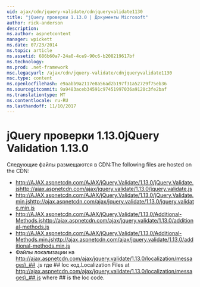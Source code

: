 ```yaml
---
uid: ajax/cdn/jquery-validate/cdnjqueryvalidate1130
title: "jQuery проверки 1.13.0 | Документы Microsoft"
author: rick-anderson
description: 
ms.author: aspnetcontent
manager: wpickett
ms.date: 07/23/2014
ms.topic: article
ms.assetid: 686b60a7-24a0-4ce9-90c6-b208219617bf
ms.technology: 
ms.prod: .net-framework
msc.legacyurl: /ajax/cdn/jquery-validate/cdnjqueryvalidate1130
msc.type: content
ms.openlocfilehash: e9aabb9a2117e8a56ad2b197f31a52729f75eb36
ms.sourcegitcommit: 9a9483aceb34591c97451997036a9120c3fe2baf
ms.translationtype: MT
ms.contentlocale: ru-RU
ms.lasthandoff: 11/10/2017
---
```

<a name="jquery-validation-1130"></a><span data-ttu-id="d178a-102">jQuery проверки 1.13.0</span><span class="sxs-lookup"><span data-stu-id="d178a-102">jQuery Validation 1.13.0</span></span>
====================
<span data-ttu-id="d178a-103">Следующие файлы размещаются в CDN:</span><span class="sxs-lookup"><span data-stu-id="d178a-103">The following files are hosted on the CDN:</span></span>

- <span data-ttu-id="d178a-104">http://AJAX.aspnetcdn.com/AJAX/jQuery.Validate/1.13.0/jQuery.Validate.js</span><span class="sxs-lookup"><span data-stu-id="d178a-104">http://ajax.aspnetcdn.com/ajax/jquery.validate/1.13.0/jquery.validate.js</span></span>
- <span data-ttu-id="d178a-105">http://AJAX.aspnetcdn.com/AJAX/jQuery.Validate/1.13.0/jQuery.Validate.min.js</span><span class="sxs-lookup"><span data-stu-id="d178a-105">http://ajax.aspnetcdn.com/ajax/jquery.validate/1.13.0/jquery.validate.min.js</span></span>
- <span data-ttu-id="d178a-106">http://AJAX.aspnetcdn.com/AJAX/jQuery.Validate/1.13.0/Additional-Methods.js</span><span class="sxs-lookup"><span data-stu-id="d178a-106">http://ajax.aspnetcdn.com/ajax/jquery.validate/1.13.0/additional-methods.js</span></span>
- <span data-ttu-id="d178a-107">http://AJAX.aspnetcdn.com/AJAX/jQuery.Validate/1.13.0/Additional-Methods.min.js</span><span class="sxs-lookup"><span data-stu-id="d178a-107">http://ajax.aspnetcdn.com/ajax/jquery.validate/1.13.0/additional-methods.min.js</span></span>
- <span data-ttu-id="d178a-108">Файлы локализации на http://ajax.aspnetcdn.com/ajax/jquery.validate/1.13.0/localization/messages\_## .js где ## loc код.</span><span class="sxs-lookup"><span data-stu-id="d178a-108">Localization Files at http://ajax.aspnetcdn.com/ajax/jquery.validate/1.13.0/localization/messages\_##.js where ## is the loc code.</span></span>

